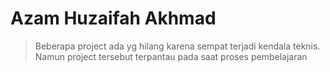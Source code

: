 # Azam Huzaifah Akhmad 

>Beberapa project ada yg hilang karena sempat terjadi kendala teknis. Namun project tersebut terpantau pada saat proses pembelajaran

